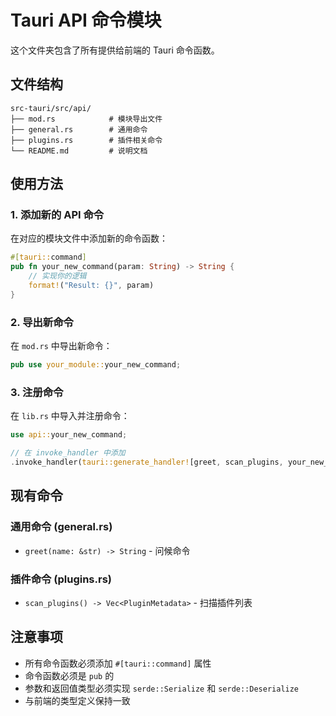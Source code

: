 # Tauri API 命令模块

这个文件夹包含了所有提供给前端的 Tauri 命令函数。

## 文件结构

```
src-tauri/src/api/
├── mod.rs            # 模块导出文件
├── general.rs        # 通用命令
├── plugins.rs        # 插件相关命令
└── README.md         # 说明文档
```

## 使用方法

### 1. 添加新的 API 命令

在对应的模块文件中添加新的命令函数：

```rust
#[tauri::command]
pub fn your_new_command(param: String) -> String {
    // 实现你的逻辑
    format!("Result: {}", param)
}
```

### 2. 导出新命令

在 `mod.rs` 中导出新命令：

```rust
pub use your_module::your_new_command;
```

### 3. 注册命令

在 `lib.rs` 中导入并注册命令：

```rust
use api::your_new_command;

// 在 invoke_handler 中添加
.invoke_handler(tauri::generate_handler![greet, scan_plugins, your_new_command])
```

## 现有命令

### 通用命令 (general.rs)
- `greet(name: &str) -> String` - 问候命令

### 插件命令 (plugins.rs)
- `scan_plugins() -> Vec<PluginMetadata>` - 扫描插件列表

## 注意事项

- 所有命令函数必须添加 `#[tauri::command]` 属性
- 命令函数必须是 `pub` 的
- 参数和返回值类型必须实现 `serde::Serialize` 和 `serde::Deserialize`
- 与前端的类型定义保持一致

